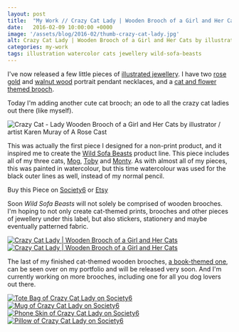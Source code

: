 ```yaml
---
layout: post
title:  "My Work // Crazy Cat Lady | Wooden Brooch of a Girl and Her Cats"
date:   2016-02-09 10:00:00 +0000
image: '/assets/blog/2016-02/thumb-crazy-cat-lady.jpg'
alt: Crazy Cat Lady | Wooden Brooch of a Girl and Her Cats by illustrator / artist Karen Muray of A Rose Cast
categories: my-work
tags: illustration watercolor cats jewellery wild-sofa-beasts
---
```


<p class="intro">I've now released a few little pieces of  <a href="https://www.etsy.com/shop/ARoseCast?section_id=18187909" title="Illustrated jewellery on A Rose Cast's Etsy store">illustrated jewellery</a>. I have two <a href="https://www.etsy.com/listing/257926790/rose-gold-walnut-wood-pendant-necklace" title="Illustrated jewellery on A Rose Cast's Etsy store">rose gold</a> and <a href="https://www.etsy.com/listing/257821751/rose-gold-walnut-wood-pendant-necklace" title="Illustrated jewellery on A Rose Cast's Etsy store">walnut wood</a> portrait pendant necklaces, and a <a href="https://www.etsy.com/listing/257820045/walnut-wood-brooch-with-illustration-of" title="Illustrated jewellery on A Rose Cast's Etsy store">cat and flower themed brooch</a>.</p>

Today I'm adding another cute cat brooch; an ode to all the crazy cat ladies out there (like myself).

![Crazy Cat - Lady Wooden Brooch of a Girl and Her Cats by illustrator / artist Karen Muray of A Rose Cast](/assets/folio/wsb/illustration-crazy-cat-lady.jpg "Crazy Cat - Lady Wooden Brooch of a Girl and Her Cats by illustrator / artist Karen Muray of A Rose Cast")

This was actually the first piece I designed for a non-print product, and it inspired me to create the <a href="/tag/Wild-Sofa-Beasts/" title="See Other Wild Sofa Beasts Products">Wild Sofa Beasts</a> product line. This piece includes all of my three cats, <a href="https://www.instagram.com/p/_bgRcIGFT7/" title="A photo of Mog on my Instagram">Mog</a>, <a href="https://www.instagram.com/p/8nSfiJmFWm/" title="A photo of Toby on my Instagram">Toby</a> and <a href="https://www.instagram.com/p/_JysW9GFdo/" title="A photo of Month on my Instagram">Monty</a>. As with almost all of my pieces, this was painted in watercolour, but this time watercolour was used for the black outer lines as well, instead of my normal pencil.

<div class="highlight">
  <p>Buy <span class="the">this</span> Piece <span class="the">on</span>
    <a href="https://society6.com/product/pink-haired-crazy-cat-lady-with-her-3-cats_print#1=45" title="Buy the Crazy Cat Lady | Wooden Brooch of a Girl and Her Cats on the A Rose Cast Society6 store">Society6</a>
    <span class="the">or</span>
    <a href="https://www.etsy.com/listing/257819325/walnut-wood-brooch-with-an-illustration" title="Buy the Crazy Cat Lady | Wooden Brooch of a Girl and Her Cats on the A Rose Cast Etsy store">Etsy</a>
  </p>
</div>

Soon <em>Wild Sofa Beasts</em> will not solely be comprised of wooden brooches. I'm hoping to not only create cat-themed prints, brooches and other pieces of jewellery under this label, but also stickers, stationery and maybe eventually patterned fabric.

<div class="row">
	<div class="col-md-6">
		<a href="https://www.etsy.com/listing/257819325/walnut-wood-brooch-with-an-illustration" title="Buy the Crazy Cat Lady | Wooden Brooch of a Girl and Her Cats on the A Rose Cast on Etsy"><img src="/assets/blog/2016-02/crazy-cat-lady-wooden-brooch.jpg" alt="Crazy Cat Lady | Wooden Brooch of a Girl and Her Cats"></a>
	</div>
	<div class="col-md-6">
		<a href="https://www.etsy.com/listing/257819325/walnut-wood-brooch-with-an-illustration" title="Buy the Crazy Cat Lady | Wooden Brooch of a Girl and Her Cats on the A Rose Cast on Etsy"><img src="/assets/folio/wsb/wooden-brooch-crazy-cat-lady.jpg" alt="Crazy Cat Lady | Wooden Brooch of a Girl and Her Cats"></a>
	</div>
</div>

The last of my finished cat-themed wooden brooches, <a href="/project/illustration-wild-sofa-beasts.html" title="See the other cat-themed wooden brooches, the last if which is due to be released soon">a book-themed one</a>, can be seen over on my portfolio and will be released very soon. And I'm currently working on more brooches, including one for all you dog lovers out there.

<div class="row">
	<div class="col-md-6">
		<a href="https://society6.com/product/pink-haired-crazy-cat-lady-with-her-3-cats_print#1=45" title="Tote Bag of Crazy Cat Lady on Society6"><img src="/assets/blog/2016-02/society6-crazy-cat-lady-bags.jpg" alt="Tote Bag of Crazy Cat Lady on Society6"></a>
	</div>
	<div class="col-md-6">
		<a href="https://society6.com/product/pink-haired-crazy-cat-lady-with-her-3-cats_print#1=45" title="Mug of Crazy Cat Lady on Society6"><img src="/assets/blog/2016-02/society6-crazy-cat-lady-mugs.jpg" alt="Mug of Crazy Cat Lady on Society6"></a>
	</div>
</div>

<div class="row">
	<div class="col-md-6">
		<a href="https://society6.com/product/pink-haired-crazy-cat-lady-with-her-3-cats_print#1=45" title="Phone Skin of Crazy Cat Lady on Society6"><img src="/assets/blog/2016-02/society6-crazy-cat-lady-phone-skins.jpg" alt="Phone Skin of Crazy Cat Lady on Society6"></a>
	</div>
	<div class="col-md-6">
		<a href="https://society6.com/product/pink-haired-crazy-cat-lady-with-her-3-cats_print#1=45" title="Pillow of Crazy Cat Lady on Society6"><img src="/assets/blog/2016-02/society6-crazy-cat-lady-pillows.jpg" alt="Pillow of Crazy Cat Lady on Society6"></a>
	</div>
</div>